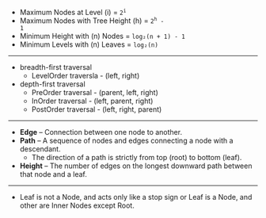 - Maximum Nodes at Level (i) = <code>2<sup>i</sup></code>
- Maximum Nodes with Tree Height (h) = <code>2<sup>h</sup> - 1</code>
- Minimum Height with (n) Nodes = <code>log₂(n + 1) - 1</code>
- Minimum Levels with (n) Leaves = <code>log₂(n)</code>
---
- breadth-first traversal
  - LevelOrder traversla - (left, right)
- depth-first traversal
  - PreOrder traversal  - (parent, left, right)
  - InOrder traversal   - (left, parent, right)
  - PostOrder traversal - (left, right, parent)
---
- **Edge** – Connection between one node to another.
- **Path** – A sequence of nodes and edges connecting a node with a descendant.
  - The direction of a path is strictly from top (root) to bottom (leaf).
- **Height** – The number of edges on the longest downward path between that node and a leaf.
---
- Leaf is not a Node, and acts only like a stop sign or Leaf is a Node, and other are Inner Nodes except Root.
